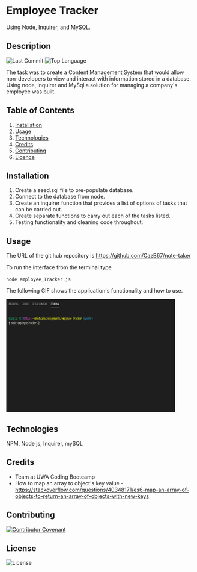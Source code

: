 # Employee Tracker
Using Node, Inquirer, and MySQL.

## Description 
![Last Commit](https://img.shields.io/github/last-commit/cazb67/employee-tracker) ![Top Language](https://img.shields.io/github/languages/top/cazb67/employee-tracker)

The task was to create a Content Management System that would allow non-developers to view and interact with information stored in a database. Using node, inquirer and MySql a solution for managing a company's employee was built.


## Table of Contents
1. [Installation](#Installation)
2. [Usage](#Usage)
3. [Technologies](#Technologies)
4. [Credits](#Credits)
5. [Contributing](#Contributing)
6. [Licence](#License)

## Installation
1. Create a seed.sql file to pre-populate database.
2. Connect to the database from node.
3. Create an inquirer function that provides a list of options of tasks that can be carried out.
4. Create separate functions to carry out each of the tasks listed.
5. Testing functionality and cleaning code throughout.

## Usage
The URL of the git hub repository is https://github.com/CazB67/note-taker

To run the interface from the terminal type 

`node employee_Tracker.js`


The following GIF shows the application's functionality and how to use. 

<img src="employee-tracker.gif" width="450" height="300" title="Employee Tracker Interface">

## Technologies
NPM, Node js, Inquirer, mySQL

## Credits
- Team at UWA Coding Bootcamp
- How to map an array to object's key value - https://stackoverflow.com/questions/40348171/es6-map-an-array-of-objects-to-return-an-array-of-objects-with-new-keys

## Contributing
[![Contributor Covenant](https://img.shields.io/badge/Contributor%20Covenant-v2.0%20adopted-ff69b4.svg)](code_of_conduct.md)

## License
![License](https://img.shields.io/github/license/cazb67/employee-tracker)  
